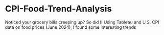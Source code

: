 # CPI-Food-Trend-Analysis
Noticed your grocery bills creeping up? So did I! Using Tableau and U.S. CPI data on food prices (June 2024), I found some interesting trends
